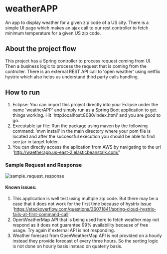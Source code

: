 # weatherAPP
An app to display weather for a given zip code of a US city. There is a simple UI page which makes an ajax call to our rest controller to fetch minimum temperature for a given US zip code.

## About the project flow
This project has a Spring controller to process request coming from UI.
Then a business logic to process the request that is coming from the controller.
There is an external REST API call to 'open weather' using netflix hystrix which also helps us understand third party calls handling.

## How to run
1) Eclipse: You can import this project directly into your Eclipse under the name 'weatherAPP' and simply run as a Spring Boot application to get things working.
Hit 'http:localhost:8080/index.html' and you are good to go. 
2) Executable jar file: Run the package using maven by the following command: 'mvn install' in the main directory where your pom file is located and after the successful execution you should be able to find see jar in target folder.
3) You can directly access the aplication from AWS by navigating to the url 'http://waetherapp.us-east-2.elasticbeanstalk.com/'

### Sample Request and Response
![sample_request_response](https://user-images.githubusercontent.com/44669879/47965577-f7031980-e06e-11e8-8d66-5b08214dd49a.png)


#### Known issues:
1) This application is well test using multiple zip code. But there may be a case that it does not work for the first time because of hystrix issue 'https://stackoverflow.com/questions/36071841/spring-cloud-hystrix-fails-at-first-command-call'.
2) OpenWeatherMap API that is being used here to fetch weather may not respond as it does not guarantee 99% availability because of free usage. Try again if external API is not responding.
3) Weather forecast from OpenWeatherMap API is not provided on a hourly instead they provide forecast of every three hours.
So the sorting logic is not done on hourly basis instead on quaterly basis.

